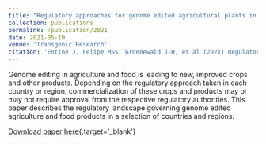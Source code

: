 ```yaml
---
title: "Regulatory approaches for genome edited agricultural plants in select countries and jurisdictions around the world"
collection: publications
permalink: /publication/2021
date: 2021-05-10
venue: 'Transgenic Research'
citation: 'Entine J, Felipe MSS, Groenewald J-H, et al (2021) Regulatory approaches for genome edited agricultural plants in select countries and jurisdictions around the world. Transgenic Research [doi.org/10.1007/s11248-021-00257-8](https://doi.org/10.1007/s11248-021-00257-8){:target='_blank'}'
---
```


Genome editing in agriculture and food is leading to new, improved crops and other products. Depending on the regulatory approach taken in each country or region, commercialization of these crops and products may or may not require approval from the respective regulatory authorities. This paper describes the regulatory landscape governing genome edited agriculture and food products in a selection of countries and regions.

[Download paper here](https://doi.org/10.1007/s11248-021-00257-8){:target='_blank'}

